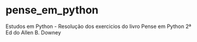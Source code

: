 # pense_em_python
Estudos em Python - Resolução dos exercicios do livro Pense em Python 2ª Ed do  Allen B. Downey

